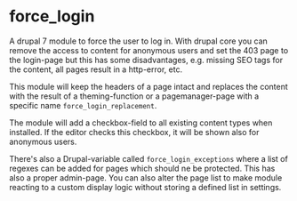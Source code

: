 # force_login

A drupal 7 module to force the user to log in. With drupal core you can remove the access to content for anonymous users and set the 403 page to the login-page but this has some disadvantages, e.g. missing SEO tags for the content, all pages result in a http-error, etc.

This module will keep the headers of a page intact and replaces the content with the result of a theming-function or a pagemanager-page with a specific name `force_login_replacement`.

The module will add a checkbox-field to all existing content types when installed. If the editor checks this checkbox, it will be shown also for anonymous users.

There's also a Drupal-variable called `force_login_exceptions` where a list of regexes can be added for pages which should ne be protected. This has also a proper admin-page. You can also alter the page list to make module reacting to a custom display logic without storing a defined list in settings.



